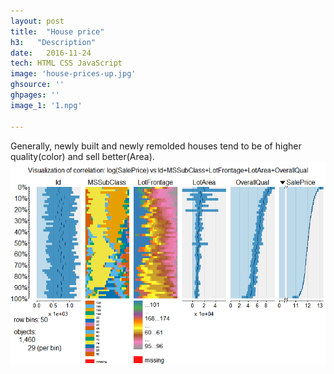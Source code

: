 ```yaml
---
layout: post
title:  "House price"
h3:   "Description"
date:   2016-11-24
tech: HTML CSS JavaScript
image: 'house-prices-up.jpg'
ghsource: ''
ghpages: ''
image_1: '1.npg'

---
```

Generally, newly built and newly remolded houses tend to be of higher quality(color) and sell better(Area).
<img src="\images\1.png">

